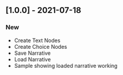 ## [1.0.0] - 2021-07-18

### New
- Create Text Nodes
- Create Choice Nodes
- Save Narrative
- Load Narrative
- Sample showing loaded narrative working